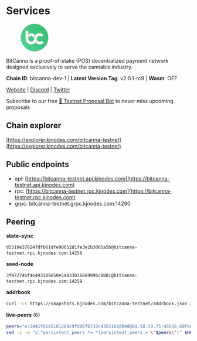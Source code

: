 # Services

<figure><img src="https://raw.githubusercontent.com/kj89/cosmos-images/main/logos/bitcanna.png" alt=""><figcaption></figcaption></figure>

BitCanna is a proof-of-stake (POS) decentralized payment network designed exclusively to serve the cannabis industry. 

**Chain ID**: bitcanna-dev-1 | **Latest Version Tag**: v2.0.1-rc9 | **Wasm**: OFF

[Website](https://www.bitcanna.io) | [Discord](https://discord.gg/9AVrzaVQvs) | [Twitter](https://twitter.com/BitCannaGlobal)



Subscribe to our free [🤖 Testnet Proposal Bot](https://t.me/kjnodes_testnet_proposal_bot) to never miss upcoming proposals


## Chain explorer
[https://explorer.kjnodes.com/bitcanna-testnet](https://explorer.kjnodes.com/bitcanna-testnet)

## Public endpoints

* api: [https://bitcanna-testnet.api.kjnodes.com](https://bitcanna-testnet.api.kjnodes.com)
* rpc: [https://bitcanna-testnet.rpc.kjnodes.com](https://bitcanna-testnet.rpc.kjnodes.com)
* grpc: bitcanna-testnet.grpc.kjnodes.com:14290

## Peering

**state-sync**

```text
d5519e378247dfb61dfe90652d1fe3e2b3005a5b@bitcanna-testnet.rpc.kjnodes.com:14256
```

**seed-node**

```text
3f472746f46493309650e5a033076689996c8881@bitcanna-testnet.rpc.kjnodes.com:14259
```

**addrbook**
```bash
curl -Ls https://snapshots.kjnodes.com/bitcanna-testnet/addrbook.json > $HOME/.bcna/config/addrbook.json
```

**live-peers** (6)
```bash
peers="e72441f66d5101289c9fd86f6733c43551b1d04d@89.58.59.75:46656,60fae2c5581622bb84eaf95878e85c9f339f1a2a@212.227.151.106:26656,80ee9ed689bfb329cf21b94aa12978e073226db4@212.227.151.143:26656,0a18b1d8d1bbd8abc07da8fa0902dbbd33cbd2ef@65.109.10.161:26050,2175709bdd102641e9e4ddd38ba263b7f06214df@65.109.28.177:26356,b0c7e5c69aaf00626baaf7c59370029b587a91a4@65.109.92.240:30006"
sed -i -e "s|^persistent_peers *=.*|persistent_peers = \"$peers\"|" $HOME/.bcna/config/config.toml
```
